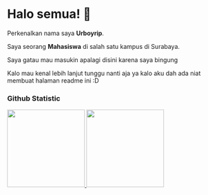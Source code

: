 # Halo semua! 👋

Perkenalkan nama saya **Urboyrip**.

Saya seorang **Mahasiswa** di salah satu kampus di Surabaya.

Saya gatau mau masukin apalagi disini karena saya bingung

Kalo mau kenal lebih lanjut tunggu nanti aja ya kalo aku dah ada niat membuat halaman readme ini :D

### Github Statistic
<p align="left">
<a href="https://github.com/urboyrip">
  <img height="180em" src="https://github-readme-stats-eight-theta.vercel.app/api?username=urboyrip&show_icons=true&theme=dark&include_all_commits=true&count_private=true"/>
  <img height="180em" src="https://github-readme-stats-eight-theta.vercel.app/api/top-langs/?username=urboyrip&layout=compact&langs_count=8&theme=dark"/>
</a>
</p>

<!--
**urboyrip/urboyrip** is a ✨ _special_ ✨ repository because its `README.md` (this file) appears on your GitHub profile.

Here are some ideas to get you started:

- 🔭 I’m currently working on ...
- 🌱 I’m currently learning ...
- 👯 I’m looking to collaborate on ...
- 🤔 I’m looking for help with ...
- 💬 Ask me about ...
- 📫 How to reach me: ...
- 😄 Pronouns: ...
- ⚡ Fun fact: ...
-->
